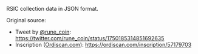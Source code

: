 RSIC collection data in JSON format.

Original source:
 - Tweet by [@rune_coin](https://twitter.com/rune_coin): https://twitter.com/rune_coin/status/1750185314851692635
 - Inscription ([Ordiscan.com](https://ordiscan.com/)): https://ordiscan.com/inscription/57179703
